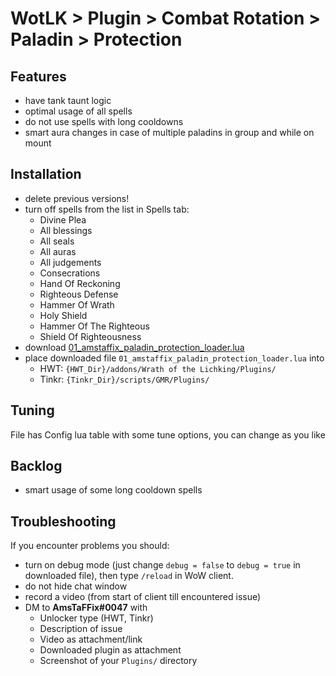 # WotLK > Plugin > Combat Rotation > Paladin > Protection

## Features
- have tank taunt logic
- optimal usage of all spells
- do not use spells with long cooldowns
- smart aura changes in case of multiple paladins in group and while on mount

## Installation
- delete previous versions!
- turn off spells from the list in Spells tab:
  - Divine Plea
  - All blessings
  - All seals
  - All auras
  - All judgements
  - Consecrations
  - Hand Of Reckoning
  - Righteous Defense
  - Hammer Of Wrath
  - Holy Shield
  - Hammer Of The Righteous
  - Shield Of Righteousness
- download [01_amstaffix_paladin_protection_loader.lua](TODO)
- place downloaded file `01_amstaffix_paladin_protection_loader.lua` into
  - HWT: `{HWT_Dir}/addons/Wrath of the Lichking/Plugins/`
  - Tinkr: `{Tinkr_Dir}/scripts/GMR/Plugins/`

## Tuning
File has Config lua table with some tune options, you can change as you like

## Backlog
- smart usage of some long cooldown spells

## Troubleshooting
If you encounter problems you should:
- turn on debug mode (just change `debug = false` to `debug = true` in downloaded file), then type `/reload` in WoW client.
- do not hide chat window
- record a video (from start of client till encountered issue)
- DM to **AmsTaFFix#0047** with
  - Unlocker type (HWT, Tinkr)
  - Description of issue
  - Video as attachment/link
  - Downloaded plugin as attachment
  - Screenshot of your `Plugins/` directory
